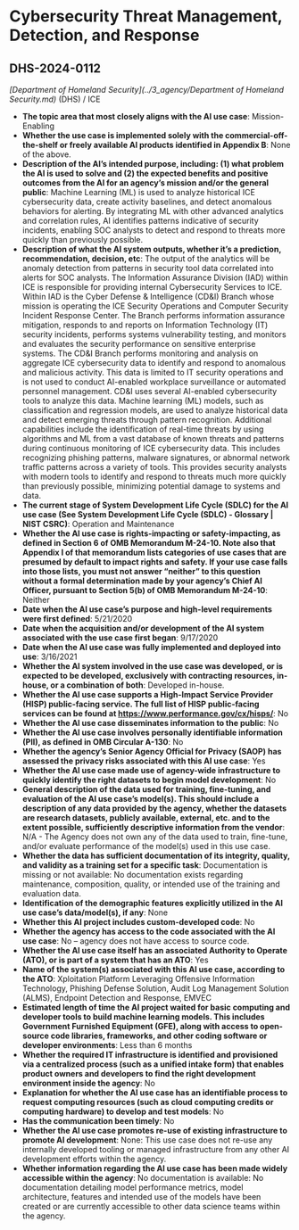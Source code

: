 # Cybersecurity Threat Management, Detection, and Response
## DHS-2024-0112
_[Department of Homeland Security](../3_agency/Department of Homeland Security.md)_ (DHS) / ICE


+ **The topic area that most closely aligns with the AI use case**: Mission-Enabling
+ **Whether the use case is implemented solely with the commercial-off-the-shelf or freely available AI products identified in Appendix B**: None of the above.
+ **Description of the AI’s intended purpose, including: (1) what problem the AI is used to solve and (2) the expected benefits and positive outcomes from the AI for an agency’s mission and/or the general public**: Machine Learning (ML) is used to analyze historical ICE cybersecurity data, create activity baselines, and detect anomalous behaviors for alerting. By integrating ML with other advanced analytics and correlation rules, AI identifies patterns indicative of security incidents, enabling SOC analysts to detect and respond to threats more quickly than previously possible.
+ **Description of what the AI system outputs, whether it’s a prediction, recommendation, decision, etc**: The output of the analytics will be anomaly detection from patterns in security tool data correlated into alerts for SOC analysts.
The Information Assurance Division (IAD) within ICE is responsible for providing internal Cybersecurity Services to ICE. Within IAD is the Cyber Defense & Intelligence (CD&I) Branch whose mission is operating the ICE Security Operations and Computer Security Incident Response Center. The Branch performs information assurance mitigation, responds to and reports on Information Technology (IT) security incidents, performs systems vulnerability testing, and monitors and evaluates the security performance on sensitive enterprise systems. The CD&I Branch performs monitoring and analysis on aggregate ICE cybersecurity data to identify and respond to anomalous and malicious activity. This data is limited to IT security operations and is not used to conduct AI-enabled workplace surveillance or automated personnel management. CD&I uses several AI-enabled cybersecurity tools to analyze this data. Machine learning (ML) models, such as classification and regression models, are used to analyze historical data and detect emerging threats through pattern recognition. Additional capabilities include the identification of real-time threats by using algorithms and ML from a vast database of known threats and patterns during continuous monitoring of ICE cybersecurity data. This includes recognizing phishing patterns, malware signatures, or abnormal network traffic patterns across a variety of tools. This provides security analysts with modern tools to identify and respond to threats much more quickly than previously possible, minimizing potential damage to systems and data.
+ **The current stage of System Development Life Cycle (SDLC) for the AI use case (See System Development Life Cycle (SDLC) - Glossary | NIST CSRC)**: Operation and Maintenance
+ **Whether the AI use case is rights-impacting or safety-impacting, as defined in Section 6 of OMB Memorandum M-24-10. Note also that Appendix I of that memorandum lists categories of use cases that are presumed by default to impact rights and safety. If your use case falls into those lists, you must not answer “neither” to this question without a formal determination made by your agency’s Chief AI Officer, pursuant to Section 5(b) of OMB Memorandum M-24-10**: Neither
+ **Date when the AI use case’s purpose and high-level requirements were first defined**: 5/21/2020
+ **Date when the acquisition and/or development of the AI system associated with the use case first began**: 9/17/2020
+ **Date when the AI use case was fully implemented and deployed into use**: 3/16/2021
+ **Whether the AI system involved in the use case was developed, or is expected to be developed, exclusively with contracting resources, in-house, or a combination of both**: Developed in-house.
+ **Whether the AI use case supports a High-Impact Service Provider (HISP) public-facing service. The full list of HISP public-facing services can be found at https://www.performance.gov/cx/hisps/**: No
+ **Whether the AI use case disseminates information to the public**: No
+ **Whether the AI use case involves personally identifiable information (PII), as defined in OMB Circular A-130**: No
+ **Whether the agency’s Senior Agency Official for Privacy (SAOP) has assessed the privacy risks associated with this AI use case**: Yes
+ **Whether the AI use case made use of agency-wide infrastructure to quickly identify the right datasets to begin model development**: No
+ **General description of the data used for training, fine-tuning, and evaluation of the AI use case’s model(s). This should include a description of any data provided by the agency, whether the datasets are research datasets, publicly available, external, etc. and to the extent possible, sufficiently descriptive information from the vendor**: N/A - The Agency does not own any of the data used to train, fine-tune, and/or evaluate performance of the model(s) used in this use case.
+ **Whether the data has sufficient documentation of its integrity, quality, and validity as a training set for a specific task**: Documentation is missing or not available: No documentation exists regarding maintenance, composition, quality, or intended use of the training and evaluation data.
+ **Identification of the demographic features explicitly utilized in the AI use case’s data/model(s), if any**: None
+ **Whether this AI project includes custom-developed code**: No
+ **Whether the agency has access to the code associated with the AI use case**: No – agency does not have access to source code.
+ **Whether the AI use case itself has an associated Authority to Operate (ATO), or is part of a system that has an ATO**: Yes
+ **Name of the system(s) associated with this AI use case, according to the ATO**: Xploitation Platform Leveraging Offensive Information Technology, Phishing Defense Solution, Audit Log Management Solution (ALMS), Endpoint Detection and Response, EMVEC
+ **Estimated length of time the AI project waited for basic computing and developer tools to build machine learning models. This includes Government Furnished Equipment (GFE), along with access to open-source code libraries, frameworks, and other coding software or developer environments**: Less than 6 months
+ **Whether the required IT infrastructure is identified and provisioned via a centralized process (such as a unified intake form) that enables product owners and developers to find the right development environment inside the agency**: No
+ **Explanation for whether the AI use case has an identifiable process to request computing resources (such as cloud computing credits or computing hardware) to develop and test models**: No
+ **Has the communication been timely**: No
+ **Whether the AI use case promotes re-use of existing infrastructure to promote AI development**: None: This use case does not re-use any internally developed tooling or managed infrastructure from any other AI development efforts within the agency.
+ **Whether information regarding the AI use case has been made widely accessible within the agency**: No documentation is available: No documentation detailing model performance metrics, model architecture, features and intended use of the models have been created or are currently accessible to other data science teams within the agency.